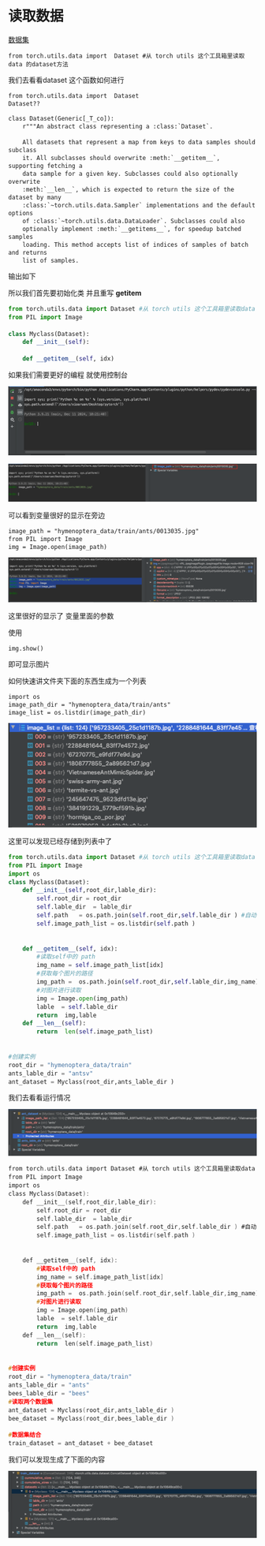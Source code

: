 # 读取数据

[数据集](https://download.pytorch.org/tutorial/hymenoptera_data.zip)

```
from torch.utils.data import  Dataset #从 torch utils 这个工具箱里读取data 的dataset方法
```

我们去看看dataset 这个函数如何进行

```
from torch.utils.data import  Dataset
Dataset??
```

```
class Dataset(Generic[_T_co]):
    r"""An abstract class representing a :class:`Dataset`.

    All datasets that represent a map from keys to data samples should subclass
    it. All subclasses should overwrite :meth:`__getitem__`, supporting fetching a
    data sample for a given key. Subclasses could also optionally overwrite
    :meth:`__len__`, which is expected to return the size of the dataset by many
    :class:`~torch.utils.data.Sampler` implementations and the default options
    of :class:`~torch.utils.data.DataLoader`. Subclasses could also
    optionally implement :meth:`__getitems__`, for speedup batched samples
    loading. This method accepts list of indices of samples of batch and returns
    list of samples.
```

输出如下

所以我们首先要初始化类 并且重写 __getitem__ 

```python
from torch.utils.data import Dataset #从 torch utils 这个工具箱里读取data 的dataset方法
from PIL import Image

class Myclass(Dataset):
    def __init__(self):
        
    def __getitem__(self, idx)
```

如果我们需要更好的编程 就使用控制台

![image-20250330193829250](https://raw.githubusercontent.com/Xioaruan912/pic/main/image-20250330193829250.png)

![image-20250330193913743](https://raw.githubusercontent.com/Xioaruan912/pic/main/image-20250330193913743.png)

可以看到变量很好的显示在旁边

```
image_path = "hymenoptera_data/train/ants/0013035.jpg"
from PIL import Image
img = Image.open(image_path)
```

![image-20250330194026797](https://raw.githubusercontent.com/Xioaruan912/pic/main/image-20250330194026797.png)

这里很好的显示了 变量里面的参数

使用 

```
img.show()
```

即可显示图片

如何快速讲文件夹下面的东西生成为一个列表

```
import os
image_path_dir = "hymenoptera_data/train/ants"
image_list = os.listdir(image_path_dir)
```

![image-20250330194434087](https://raw.githubusercontent.com/Xioaruan912/pic/main/image-20250330194434087.png)

这里可以发现已经存储到列表中了   

```python
from torch.utils.data import Dataset #从 torch utils 这个工具箱里读取data 的dataset方法
from PIL import Image
import os
class Myclass(Dataset):
    def __init__(self,root_dir,lable_dir):
        self.root_dir = root_dir
        self.lable_dir  = lable_dir
        self.path   = os.path.join(self.root_dir,self.lable_dir ) #自动拼接目录
        self.image_path_list = os.listdir(self.path )


    def __getitem__(self, idx):
        #读取self中的 path
        img_name = self.image_path_list[idx]
        #获取每个图片的路径
        img_path =  os.path.join(self.root_dir,self.lable_dir,img_name)
        #对图片进行读取
        img = Image.open(img_path)
        lable  = self.lable_dir
        return  img,lable 
    def __len__(self):
        return  len(self.image_path_list)


#创建实例
root_dir = "hymenoptera_data/train"
ants_lable_dir = "antsv"
ant_dataset = Myclass(root_dir,ants_lable_dir )
```

我们去看看运行情况

![image-20250330200232350](https://raw.githubusercontent.com/Xioaruan912/pic/main/image-20250330200232350.png)



```c
from torch.utils.data import Dataset #从 torch utils 这个工具箱里读取data 的dataset方法
from PIL import Image
import os
class Myclass(Dataset):
    def __init__(self,root_dir,lable_dir):
        self.root_dir = root_dir
        self.lable_dir  = lable_dir
        self.path   = os.path.join(self.root_dir,self.lable_dir ) #自动拼接目录
        self.image_path_list = os.listdir(self.path )


    def __getitem__(self, idx):
        #读取self中的 path
        img_name = self.image_path_list[idx]
        #获取每个图片的路径
        img_path =  os.path.join(self.root_dir,self.lable_dir,img_name)
        #对图片进行读取
        img = Image.open(img_path)
        lable  = self.lable_dir
        return  img,lable 
    def __len__(self):
        return  len(self.image_path_list)


#创建实例
root_dir = "hymenoptera_data/train"
ants_lable_dir = "ants"
bees_lable_dir = "bees"
#读取两个数据集
ant_dataset = Myclass(root_dir,ants_lable_dir )
bee_dataset = Myclass(root_dir,bees_lable_dir )

#数据集结合
train_dataset = ant_dataset + bee_dataset
```

我们可以发现生成了下面的内容

![image-20250330200642122](https://raw.githubusercontent.com/Xioaruan912/pic/main/image-20250330200642122.png)
